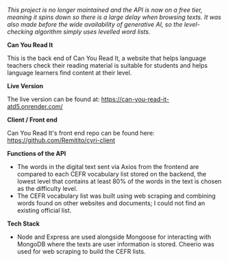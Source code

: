_This project is no longer maintained and the API is now on a free tier, meaning it spins down so there is a large delay when browsing texts. It was also made before the wide availability of generative AI, so the level-checking algorithm simply uses levelled word lists._

**Can You Read It**

This is the back end of Can You Read It, a website that helps language teachers check their reading material is suitable for students and helps language learners find content at their level.

**Live Version**

The live version can be found at: https://can-you-read-it-atd5.onrender.com/

**Client / Front end**

Can You Read It's front end repo can be found here: https://github.com/Remitito/cyri-client

**Functions of the API**

- The words in the digital text sent via Axios from the frontend are compared to each CEFR vocabulary list stored on the backend, the lowest level that contains at least 80% of the words in the text is chosen as the difficulty level.
- The CEFR vocabulary list was built using web scraping and combining words found on other websites and documents; I could not find an existing official list.

**Tech Stack**

- Node and Express are used alongside Mongoose for interacting with MongoDB where the texts are user information is stored. Cheerio was used for web scraping to build the CEFR lists.
